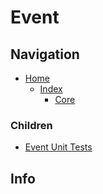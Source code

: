 # Event

## Navigation

* [Home](/README.md)
	* [Index](/docs/Index.md)
		* [Core](/src/Core/README.md)

### Children

* [Event Unit Tests](/src/CoreUnitTests/Event/README.md)

## Info